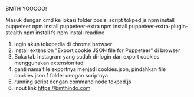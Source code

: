 BMTH YOOOOO!


Masuk dengan cmd ke lokasi folder posisi script tokped.js
npm install puppeteer
npm install puppeteer-extra
npm install puppeteer-extra-plugin-stealth
npm install fs
npm install readline


1. login akun tokopedia di chrome browser 
2. Install extension "Export cookie JSON file for Puppeteer" di browser
3. Buka tab Instagram yang sudah di-login dan export cookies menggunakan extension tadi
4. ganti nama file exportnya menjadi cookies.json, pindahkan file cookies.json 1 folder dengan scriptnya
5. running script dengan command node tokped.js 
6. input link https://bmthindo.com
